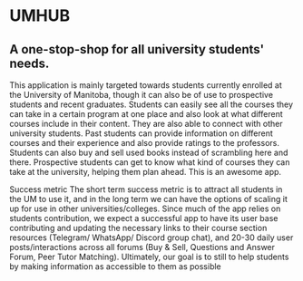 # UMHUB

## A one-stop-shop for all university students' needs.

This application is mainly targeted towards students currently enrolled at the University of Manitoba, though it can also be of use to prospective students and recent graduates. Students can easily see all the courses they can take in a certain program at one place and also look at what different courses include in their content. They are also able to connect with other university students. Past students can provide information on different courses and their experience and also provide ratings to the professors. Students can also buy and sell used books instead of scrambling here and there. Prospective students can get to know what kind of courses they can take at the university, helping them plan ahead. This is an awesome app.

Success metric
The short term success metric is to attract all students in the UM  to use it, and in the long term we can have the options of scaling it up for use in other universities/colleges. Since much of the app relies on students contribution, we expect a successful app to have its user base contributing and updating the necessary links to their course section resources (Telegram/ WhatsApp/ Discord group chat), and 20-30 daily user posts/interactions across all forums (Buy & Sell, Questions and Answer Forum, Peer Tutor Matching). Ultimately, our goal is to still to help students by making information as accessible to them as possible
